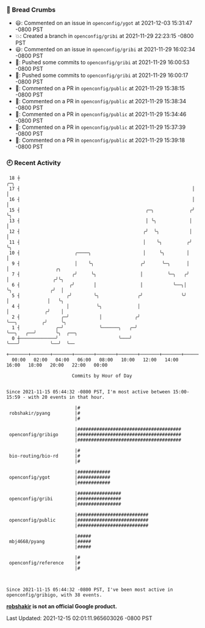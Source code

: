 ### 🍞 Bread Crumbs

 * 😃: Commented on an issue in `openconfig/ygot` at 2021-12-03 15:31:47 -0800 PST
 * 💥: Created a branch in `openconfig/gribi` at 2021-11-29 22:23:15 -0800 PST
 * 😃: Commented on an issue in `openconfig/gribi` at 2021-11-29 16:02:34 -0800 PST
 * 🚢: Pushed some commits to `openconfig/gribi` at 2021-11-29 16:00:53 -0800 PST
 * 🚢: Pushed some commits to `openconfig/gribi` at 2021-11-29 16:00:17 -0800 PST
 * 💬: Commented on a PR in  `openconfig/public` at 2021-11-29 15:38:15 -0800 PST
 * 💬: Commented on a PR in  `openconfig/public` at 2021-11-29 15:38:34 -0800 PST
 * 💬: Commented on a PR in  `openconfig/public` at 2021-11-29 15:34:46 -0800 PST
 * 💬: Commented on a PR in  `openconfig/public` at 2021-11-29 15:37:39 -0800 PST
 * 💬: Commented on a PR in  `openconfig/public` at 2021-11-29 15:39:18 -0800 PST

### 🕘 Recent Activity
```
 18 ┼                                                               ╭─╮
 17 ┤                                                               │ │
 16 ┤                                                               │ │
 15 ┤                                              ╭─╮             ╭╯ ╰╮
 13 ┤                                              │ ╰╮            │   │
 12 ┤                                             ╭╯  ╰╮           │   │
 11 ┤                                             │    ╰╮         ╭╯   ╰╮
 10 ┤                    ╭────╮                   │     ╰╮        │     │
  9 ┤                    │    ╰╮                 ╭╯      ╰─╮      │     │                 ╭╮
  7 ┤                   ╭╯     ╰╮                │         ╰─╮   ╭╯     │                ╭╯╰╮
  6 ┤                  ╭╯       │                │           ╰──╮│      ╰╮              ╭╯  │
  5 ┤                 ╭╯        ╰╮              ╭╯              ╰╯       │              │   ╰╮
  4 ┤                 │          ╰╮             │                        │             ╭╯    │
  2 ┤               ╭─╯           │            ╭╯                        ╰──╮         ╭╯     ╰╮
  1 ┤             ╭─╯             ╰──────╮   ╭─╯                            ╰──╮   ╭──╯       ╰╮  ╭──╮
  0 ┼─────────────╯                      ╰───╯                                 ╰───╯           ╰──╯  ╰──
    +───────+───────+───────+───────+───────+───────+───────+───────+───────+───────+───────+───────+────
  00:00   02:00   04:00   06:00   08:00   10:00   12:00   14:00   16:00   18:00   20:00   22:00   00:00   

						Commits by Hour of Day


Since 2021-11-15 05:44:32 -0800 PST, I'm most active between 15:00-15:59 - with 20 events in that hour.

```



```
                         |#
 robshakir/pyang         |#
                         |#

                         |######################################
 openconfig/gribigo      |######################################
                         |######################################

                         |#
 bio-routing/bio-rd      |#
                         |#

                         |############
 openconfig/ygot         |############
                         |############

                         |################
 openconfig/gribi        |################
                         |################

                         |##########################
 openconfig/public       |##########################
                         |##########################

                         |#####
 mbj4668/pyang           |#####
                         |#####

                         |#
 openconfig/reference    |#
                         |#



Since 2021-11-15 05:44:32 -0800 PST, I've been most active in openconfig/gribigo, with 38 events.

```
**[robshakir](mailto:robjs@google.com) is not an official Google product.**  


Last Updated: 2021-12-15 02:01:11.965603026 -0800 PST
